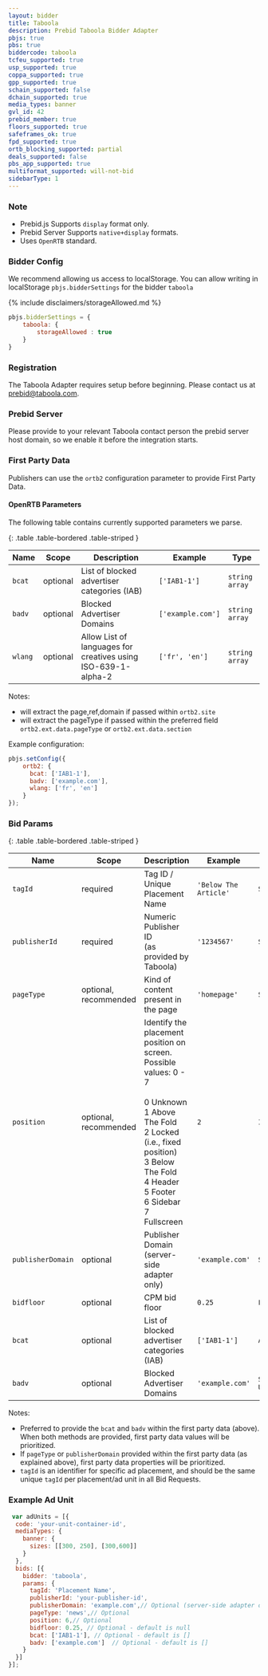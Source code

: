 ```yaml
---
layout: bidder
title: Taboola
description: Prebid Taboola Bidder Adapter
pbjs: true
pbs: true
biddercode: taboola
tcfeu_supported: true
usp_supported: true
coppa_supported: true
gpp_supported: true
schain_supported: false
dchain_supported: true
media_types: banner
gvl_id: 42
prebid_member: true
floors_supported: true
safeframes_ok: true
fpd_supported: true
ortb_blocking_supported: partial
deals_supported: false
pbs_app_supported: true
multiformat_supported: will-not-bid
sidebarType: 1
---
```


### Note

- Prebid.js Supports `display` format only.
- Prebid Server Supports `native+display` formats.
- Uses `OpenRTB` standard.

### Bidder Config
We recommend allowing us access to localStorage.
You can allow writing in localStorage `pbjs.bidderSettings` for the bidder `taboola`

{% include disclaimers/storageAllowed.md %}

```javascript
pbjs.bidderSettings = {
    taboola: {
        storageAllowed : true
    }
}
```

### Registration

The Taboola Adapter requires setup before beginning. Please contact us at <prebid@taboola.com>.

### Prebid Server

Please provide to your relevant Taboola contact person the prebid server host domain, so we enable it before the integration starts.

### First Party Data

Publishers can use the `ortb2` configuration parameter to provide First Party Data.

#### OpenRTB Parameters

The following table contains currently supported parameters we parse.

{: .table .table-bordered .table-striped }

| Name               | Scope    | Description                                                   | Example           | Type           |
|--------------------|----------|---------------------------------------------------------------|-------------------|----------------|
| `bcat`             | optional | List of blocked advertiser categories (IAB)                   | `['IAB1-1']`      | `string array` |
| `badv`             | optional | Blocked Advertiser Domains                                    | `['example.com']` | `string array` |
| `wlang`            | optional | Allow List of languages for creatives using ISO-639-1-alpha-2 | `['fr', 'en']`    | `string array` |

Notes:

- will extract the page,ref,domain if passed within `ortb2.site`
- will extract the pageType if passed within the preferred field `ortb2.ext.data.pageType` or `ortb2.ext.data.section`

Example configuration:

```javascript
pbjs.setConfig({
    ortb2: {
      bcat: ['IAB1-1'],
      badv: ['example.com'],
      wlang: ['fr', 'en']
    }
});
```

### Bid Params

{: .table .table-bordered .table-striped }

| Name              | Scope                  | Description                                                                                                                                                                                                                                    | Example               | Type         |
|-------------------|------------------------|------------------------------------------------------------------------------------------------------------------------------------------------------------------------------------------------------------------------------------------------|-----------------------|--------------|
| `tagId`           | required               | Tag ID / Unique Placement Name <br>                                                                                                                                                                                                            | `'Below The Article'` | `String`     |
| `publisherId`     | required               | Numeric Publisher ID <br>(as provided by Taboola)                                                                                                                                                                                              | `'1234567'`           | `String`     |
| `pageType`        | optional, recommended  | Kind of content present in the page                                                                                                                                                                                                            | `'homepage'`          | `String`     |
| `position`        | optional, recommended  | Identify the placement position on screen. Possible values:  0 - 7  <br> <br>  0    Unknown <br> 1    Above The Fold <br> 2    Locked  (i.e., fixed position) <br> 3    Below The Fold <br> 4    Header <br> 5    Footer <br> 6    Sidebar <br> 7    Fullscreen <br>   | `2`                   | `Integer`    |
| `publisherDomain` | optional               | Publisher Domain (server-side adapter only)                                                                                                                                                                                                    | `'example.com'`       | `String`     |
| `bidfloor`        | optional               | CPM bid floor                                                                                                                                                                                                                                  | `0.25`                | `Float`      |
| `bcat`            | optional               | List of blocked advertiser categories (IAB)                                                                                                                                                                                                    | `['IAB1-1']`          | `Array`      |
| `badv`            | optional               | Blocked Advertiser Domains                                                                                                                                                                                                                     | `'example.com'`       | `String Url` |

Notes:

- Preferred to provide the `bcat` and `badv` within the first party data (above). When both methods are provided, first party data values will be prioritized.
- If `pageType` or `publisherDomain` provided within the first party data (as explained above), first party data properties will be prioritized.
- `tagId` is an identifier for specific ad placement, and should be the same unique `tagId` per placement/ad unit in all Bid Requests.

### Example Ad Unit

```javascript
 var adUnits = [{
  code: 'your-unit-container-id',
  mediaTypes: {
    banner: {
      sizes: [[300, 250], [300,600]]
    }
  },
  bids: [{
    bidder: 'taboola',
    params: {
      tagId: 'Placement Name',
      publisherId: 'your-publisher-id',
      publisherDomain: 'example.com',// Optional (server-side adapter only)
      pageType: 'news',// Optional
      position: 6,// Optional
      bidfloor: 0.25, // Optional - default is null
      bcat: ['IAB1-1'], // Optional - default is []
      badv: ['example.com']  // Optional - default is []
    }
  }]
}];
```
